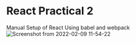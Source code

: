 # React Practical 2
Manual Setup of React Using babel and webpack
![Screenshot from 2022-02-09 11-54-22](https://user-images.githubusercontent.com/60247161/153134023-2c8094c1-bf81-49fe-ab53-53a67755de2e.png)